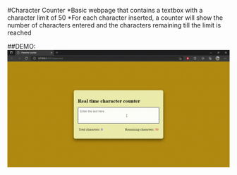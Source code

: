 #Character Counter
*Basic webpage that contains a textbox with a character limit of 50
*For each character inserted, a counter will show the number of characters entered and the characters remaining till the limit is reached

##DEMO:
![Character Counter](images/CharacterCounterDEMO.gif)